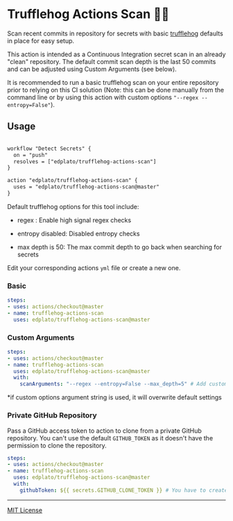 
# Trufflehog Actions Scan :pig_nose::key:

Scan recent commits in repository for secrets with basic [trufflehog](https://github.com/dxa4481/truffleHog) defaults in place for easy setup.

This action is intended as a Continuous Integration secret scan in an already "clean" repository. The default commit scan depth is the last 50 commits and can be adjusted using Custom Arguments (see below).

It is recommended to run a basic trufflehog scan on your entire repository prior to relying on this CI solution (Note: this can be done manually from the command line or by using this action with custom options `"--regex --entropy=False"`).

## Usage

```txt

workflow "Detect Secrets" {
  on = "push"
  resolves = ["edplato/trufflehog-actions-scan"]
}

action "edplato/trufflehog-actions-scan" {
  uses = "edplato/trufflehog-actions-scan@master"
}

```

Default trufflehog options for this tool include:

- regex : Enable high signal regex checks

- entropy disabled: Disabled entropy checks

- max depth is 50: The max commit depth to go back when searching for secrets

Edit your corresponding actions `yml` file or create a new one.

### Basic

```yaml
steps:
- uses: actions/checkout@master
- name: trufflehog-actions-scan
  uses: edplato/trufflehog-actions-scan@master
```

### Custom Arguments

```yaml
steps:
- uses: actions/checkout@master
- name: trufflehog-actions-scan
  uses: edplato/trufflehog-actions-scan@master
  with:
    scanArguments: "--regex --entropy=False --max_depth=5" # Add custom options here*

```

*if custom options argument string is used, it will overwrite default settings

### Private GitHub Repository

Pass a GitHub access token to action to clone from a private GitHub repository.
You can't use the default `GITHUB_TOKEN` as it doesn't have the permission to clone the repository.

```yaml
steps:
- uses: actions/checkout@master
- name: trufflehog-actions-scan
  uses: edplato/trufflehog-actions-scan@master
  with:
    githubToken: ${{ secrets.GITHUB_CLONE_TOKEN }} # You have to create an access token manually

```

----

[MIT License](LICENSE)
